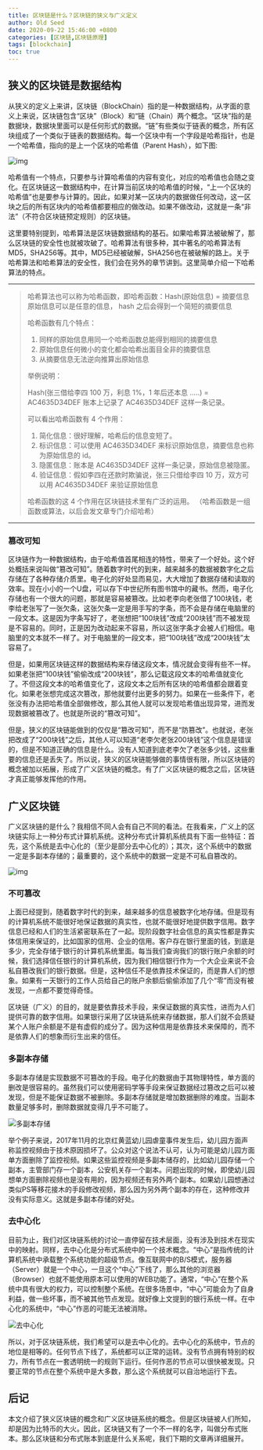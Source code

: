 ```yaml
---
title: 区块链是什么？区块链的狭义与广义定义
author: Old Seed
date: 2020-09-22 15:46:00 +0800
categories: [区块链,区块链原理]
tags: [blockchain]
toc: true
---
```




## 狭义的区块链是数据结构

从狭义的定义上来讲，区块链（BlockChain）指的是一种数据结构，从字面的意义上来说，区块链包含“区块”（Block）和“链（Chain）两个概念。“区块”指的是数据块，数据块里面可以是任何形式的数据。“链”有些类似于链表的概念，所有区块组成了一个类似于链表的数据结构。每一个区块中有一个字段是哈希指针，也是一个哈希值，指向的是上一个区块的哈希值（Parent Hash），如下图:



![img](/assets/img/block_chain_structure-1591673166533.png)



哈希值有一个特点，只要参与计算哈希值的内容有变化，对应的哈希值也会随之变化。在区块链这一数据结构中，在计算当前区块的哈希值的时候，“上一个区块的哈希值”也是要参与计算的。因此，如果对某一区块内的数据做任何改动，这一区块之后的所有区块内的哈希值都要相应的做改动。如果不做改动，这就是一条“非法”（不符合区块链预定规则）的区块链。

这里要特别提到，哈希算法是区块链数据结构的基石。如果哈希算法被破解了，那么区块链的安全性也就被攻破了。哈希算法有很多种，其中著名的哈希算法有MD5，SHA256等。其中，MD5已经被破解，SHA256也在被破解的路上。关于哈希算法和哈希算法的安全性，我们会在另外的章节讲到。这里简单介绍一下哈希算法的特点。

---
> 哈希算法也可以称为哈希函数，即哈希函数：Hash(原始信息) = 摘要信息
> 原始信息可以是任意的信息， hash 之后会得到一个简短的摘要信息
>
> 哈希函数有几个特点：
>
> 1. 同样的原始信息用同一个哈希函数总能得到相同的摘要信息
> 2. 原始信息任何微小的变化都会哈希出面目全非的摘要信息
> 3. 从摘要信息无法逆向推算出原始信息
>
> 举例说明：
>
> Hash(张三借给李四 100 万，利息 1%，1 年后还本息 .....) = AC4635D34DEF
> 账本上记录了 AC4635D34DEF 这样一条记录。
>
> 可以看出哈希函数有 4 个作用：
>
> 1. 简化信息：很好理解，哈希后的信息变短了。
> 2. 标识信息：可以使用 AC4635D34DEF 来标识原始信息，摘要信息也称为原始信息的 id。
> 3. 隐匿信息：账本是 AC4635D34DEF 这样一条记录，原始信息被隐匿。
> 4. 验证信息：假如李四在还款时欺骗说，张三只借给李四 10 万，双方可以用 AC4635D34DEF 来验证原始信息
>
> 
>
> 哈希函数的这 4 个作用在区块链技术里有广泛的运用。
> （哈希函数是一组函数或算法，以后会发文章专门介绍哈希）

---



### 篡改可知

区块链作为一种数据结构，由于哈希值首尾相连的特性，带来了一个好处。这个好处概括来说叫做“篡改可知”。随着数字时代的到来，越来越多的数据被数字化之后存储在了各种存储介质里。电子化的好处显而易见，大大增加了数据存储和读取的效率。现在小小的一个U盘，可以存下中世纪所有图书馆中的藏书。然而，电子化存储也有一个很大的问题，那就是容易被篡改。比如老李向老张借了100块钱，老李给老张写了一张欠条，这张欠条一定是用手写的字条，而不会是存储在电脑里的一段文本。这是因为字条写好了，老张想把“100块钱”改成“200块钱”而不被发现是不容易的。同时，正是因为改动起来不容易，所以这张字条才会被人们相信。电脑里的文本就不一样了。对于电脑里的一段文本，把“100块钱”改成“200块钱”太容易了。

但是，如果用区块链这样的数据结构来存储这段文本，情况就会变得有些不一样。如果老张把“100块钱”偷偷改成“200块钱”，那么记载这段文本的哈希值就变化了。不但这段文本的哈希值变化了，这段文本之后所有区块的哈希值都会跟着变化。如果老张想完成这次篡改，那他就要付出更多的努力。如果在一些条件下，老张没有办法把哈希值全部做修改，那么其他人就可以发现哈希值出现异常，进而发现数据被篡改了。也就是所说的“篡改可知”。

但是，狭义的区块链能做到的仅仅是“篡改可知”，而不是“防篡改”。也就说，老张把改成了“200块钱”之后，其他人可以知道“老李欠老张200块钱”这个信息是错误的，但是不知道正确的信息是什么。没有人知道到底老李欠了老张多少钱，这些重要的信息还是丢失了。所以说，狭义的区块链能够做的事情很有限，所以区块链的概念被加以拓展，形成了广义区块链的概念。有了广义区块链的概念之后，区块链才真正能够发挥他的作用。



## 广义区块链

广义区块链的是什么？我相信不同人会有自己不同的看法。在我看来，广义上的区块链实际上一种分布式计算机系统。这种分布式计算机系统具有下面一些特征：首先，这个系统是去中心化的（至少是部分去中心化的）；其次，这个系统中的数据一定是多副本存储的；最重要的，这个系统中的数据一定是不可私自篡改的。

![img](/assets/img/9387c49037e92d7b81dd5d3639e867fb.jpg)

### 不可篡改

上面已经提到，随着数字时代的到来，越来越多的信息被数字化地存储。但是现有的计算机系统不能很好地保证数据的真实性，也就不能很好地提供数字信用。数字信息已经和人们的生活紧密联系在了一起。现阶段数字社会信息的真实性都是靠实体信用来保证的，比如国家的信用、企业的信用。客户存在银行里面的钱，到底是多少，完全存储于银行的计算机系统里面。每当我们查询我们的银行账户余额的时候，我们选择信任银行的计算机系统，因为我们相信银行作为一个大企业来说不会私自篡改我们的银行数据。但是，这种信任不是依靠技术保证的，而是靠人们的想象。如果有一天银行的工作人员给自己的账户余额后偷偷添加了几个“零”而没有被发现，一点都不要觉得奇怪。



区块链（广义）的目的，就是要依靠技术手段，来保证数据的真实性，进而为人们提供可靠的数字信用。如果银行采用了区块链系统来存储数据，那人们就不会质疑某个人账户余额是不是有虚假的成分了。因为这种信用是依靠技术来保障的，而不是依靠人们的想象而衍生出来的信任。



### 多副本存储

多副本存储是实现数据不可篡改的手段。电子化的数据由于其物理特性，单方面的删改是很容易的。虽然我们可以使用密码学等手段来保证数据经过篡改之后可以被发现，但是不能保证数据不被删除。多副本存储就是增加数据删除的难度。当副本数量足够多时，删除数据就变得几乎不可能了。

![多副本存储](/assets/img/13962746-1accaf37b4b37025.png)

举个例子来说，2017年11月的北京红黄蓝幼儿园虐童事件发生后，幼儿园方面声称监控视频由于技术原因损坏了。公众对这个说法不认可，认为可能是幼儿园方面单方面删除了监控视频。如果这些监控视频是多副本储存的，比如幼儿园存储一个副本，主管部门存一个副本，公安机关存一个副本。问题出现的时候，即使幼儿园想单方面删除视频也是没有用的，因为视频还有另外两个副本。如果幼儿园想通过类似PS等移花接木的手段修改视频，那么因为另外两个副本的存在，这种修改并没有实际意义。这就是多副本存储的好处。



### 去中心化

目前为止，我们对区块链系统的讨论一直停留在技术层面，没有涉及到技术在现实中的映射。同样，去中心化是分布式系统中的一个技术概念。“中心”是指传统的计算机系统中承载整个系统功能的超级节点。像互联网中的B/S模式，服务器（Server）就是一个中心，一旦这个“中心”下线了，那么其他的浏览器（Browser）也就不能使用原本可以使用的WEB功能了。通常，“中心”在整个系统中具有很大的权力，可以控制整个系统。在很多场景中，“中心”可能会为了自身利益，做一些坏事，而不被其他节点发现。就好像上文提到的银行系统一样。在中心化的系统中，“中心”作恶的可能无法被消除。

![去中心化](/assets/img/5aa898e89a342.jpg)

所以，对于区块链系统，我们希望可以是去中心化的。去中心化的系统中，节点的地位是相等的。任何节点下线了，系统都可以正常的运转。没有节点拥有特别的权力，所有节点在一套透明统一的规则下运行。任何作恶的节点可以很快被发现。只要正常的节点在整个系统中是大多数，那么这个系统就可以自治地运行下去。



## 后记

本文介绍了狭义区块链的概念和广义区块链系统的概念。但是区块链被人们所知，却是因为比特币的大火。因此，区块链又有了一个不一样的名字，叫做分布式账本。那么区块链和分布式账本到底是什么关系呢，我们下期的文章再详细展开。

